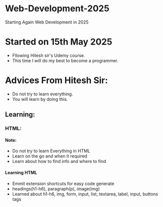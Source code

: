 # Web-Development-2025
Starting Again Web Development in 2025
# Started on 15th May 2025
- Fllowing Hitesh sir's Udemy course.
- This time I will do my best to become a programmer.

# Advices From Hitesh Sir:
- Do not try to learn everything.
- You will learn by doing this.
## Learning:
### HTML:
#### Note:
- Do not try to learn Everything in HTML
- Learn on the go and when it required
- Learn about how to find info and where to find

#### Learning HTML
- Emmit extension shortcuts for easy code generate
- headings(h1-h6), paragraph(p), image(img)
- Learned about h1-h6, img, form, input, list, textarea, label, input, buttons tags